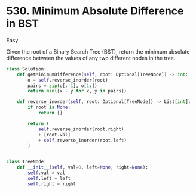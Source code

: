 # 530. Minimum Absolute Difference in BST

Easy

Given the root of a Binary Search Tree (BST), return the minimum absolute difference between the values of any two different nodes in the tree.

```python
class Solution:
    def getMinimumDifference(self, root: Optional[TreeNode]) -> int:
        o = self.reverse_inorder(root)
        pairs = zip(o[:-1], o[1:])
        return min([x - y for x, y in pairs])

    def reverse_inorder(self, root: Optional[TreeNode]) -> List[int]:
        if root is None:
            return []

        return (
            self.reverse_inorder(root.right)
            + [root.val]
            + self.reverse_inorder(root.left)
        )


class TreeNode:
    def __init__(self, val=0, left=None, right=None):
        self.val = val
        self.left = left
        self.right = right
```
